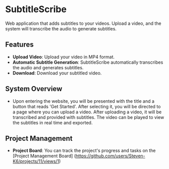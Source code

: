 # SubtitleScribe
 Web application that adds subtitles to your videos. Upload a video, and the system will transcribe the audio to generate subtitles.

## Features

- **Upload Video**: Upload your video in MP4 format.
- **Automatic Subtitle Generation**: SubtitleScribe automatically transcribes the audio and generates subtitles.
- **Download**: Download your subtitled video.

## System Overview
- Upon entering the website, you will be presented with the title and a button that reads 'Get Started'. After selecting it, you will be directed  to a page where you can upload a video. After uploading a video, it will be transcribed and provided with subtitles. The video can be played to view the subtitles in real time and exported.

## Project Management 
- **Project Board**: You can track the project's progress and tasks on the [Project Management Board] (https://github.com/users/Steven-K6/projects/11/views/1)
